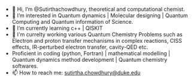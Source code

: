 - 👋 Hi, I’m @Sutirthachowdhury, theoretical and computational chemist. 
- 👀 I’m interested in Quantum dynamics | Molecular designing | Quantum Computing and Quantum information of Science.
- 🌱 I’m currently learning  c++ | QISKIT 
- 🌱 I'm currelty working various Quantum Chemistry Problems such as Electron and proton transfer mechanisms in complex reactions, CISS effects, IR-perturbed electron transfer, cavity-QED etc.
- Proficient in coding (python, Fortran) | mathematical modelling | Quantum dynamics method development | Quantum chemistry softwares.
- 📫 How to reach me: sutirtha.chowdhury@duke.edu

<!---
Sutirthachowdhury/Sutirthachowdhury is a ✨ special ✨ repository because its `README.md` (this file) appears on your GitHub profile.
You can click the Preview link to take a look at your changes.
--->
